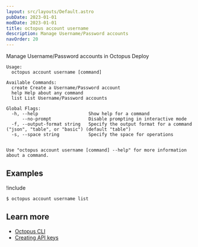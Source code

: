 ```yaml
---
layout: src/layouts/Default.astro
pubDate: 2023-01-01
modDate: 2023-01-01
title: octopus account username
description: Manage Username/Password accounts
navOrder: 20
---
```


Manage Username/Password accounts in Octopus Deploy


```
Usage:
  octopus account username [command]

Available Commands:
  create Create a Username/Password account
  help Help about any command
  list List Username/Password accounts

Global Flags:
  -h, --help                   Show help for a command
      --no-prompt              Disable prompting in interactive mode
  -f, --output-format string   Specify the output format for a command ("json", "table", or "basic") (default "table")
  -s, --space string           Specify the space for operations


Use "octopus account username [command] --help" for more information about a command.
```

## Examples

!include <samples-instance>


```
$ octopus account username list

```

## Learn more

- [Octopus CLI](/docs/octopus-rest-api/cli)
- [Creating API keys](/docs/octopus-rest-api/how-to-create-an-api-key)
